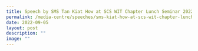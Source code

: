 ```yaml
---
title: Speech by SMS Tan Kiat How at SCS WIT Chapter Lunch Seminar 2022
permalink: /media-centre/speeches/sms-kiat-how-at-scs-wit-chapter-lunch-seminar-2022/
date: 2022-09-05
layout: post
description: ""
image: ""
---
```

